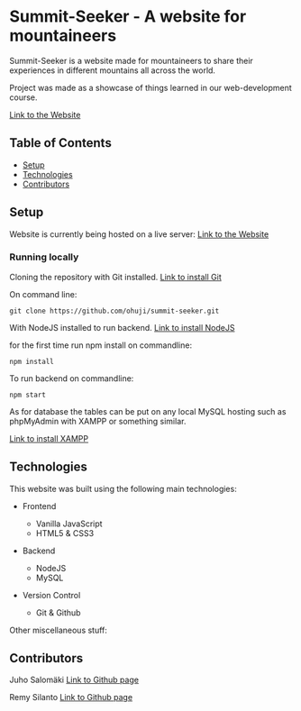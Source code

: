 # Summit-Seeker - A website for mountaineers
Summit-Seeker is a website made for mountaineers to share their experiences in different mountains all across the world.

Project was made as a showcase of things learned in our web-development course.

[Link to the Website]()

## Table of Contents
* [Setup](#Setup)
* [Technologies](#Technologies)
* [Contributors](#Contributors)


## Setup
Website is currently being hosted on a live server: [Link to the Website]()

### Running locally

Cloning the repository with Git installed.
[Link to install Git](https://git-scm.com/downloads)

On command line:

```
git clone https://github.com/ohuji/summit-seeker.git
```

With NodeJS installed to run backend.
[Link to install NodeJS](https://nodejs.org/en/download/)

for the first time run npm install on commandline:

```
npm install
```
To run backend on commandline: 

```
npm start
```

As for database the tables can be put on any local MySQL hosting such as phpMyAdmin with XAMPP or something similar.

[Link to install XAMPP](https://www.apachefriends.org/index.html)

## Technologies
This website was built using the following main technologies:

- Frontend
  - Vanilla JavaScript
  - HTML5 & CSS3

- Backend
  - NodeJS
  - MySQL

- Version Control
  - Git & Github

Other miscellaneous stuff:

## Contributors
Juho Salomäki [Link to Github page](https://github.com/ohuji/)

Remy Silanto [Link to Github page](https://github.com/remysi/)
